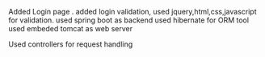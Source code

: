 Added Login page .
added login validation, used jquery,html,css,javascript for validation.
used spring boot as backend
used hibernate for ORM tool
used embeded tomcat as web server

Used controllers for request handling 

